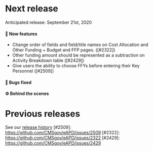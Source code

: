 # Next release

Anticipated release: September 21st, 2020

#### 🚀 New features
- Change order of fields and field/title names on Cost Allocation and Other Funding + Budget and FFP pages. ([#2322])
- Other funding amount should be represented as a subtraction on Activity Breakdown table ([#2429])
- Give users the ability to choose FFYs before entering their Key Personnel ([#2509])

#### 🐛 Bugs fixed


#### ⚙️ Behind the scenes


# Previous releases

See our [release history](https://github.com/CMSgov/eAPD/releases)
[#2509]: https://github.com/CMSgov/eAPD/issues/2509
[#2322]: https://github.com/CMSgov/eAPD/issues/2322
[#2429]: https://github.com/CMSgov/eAPD/issues/2429
